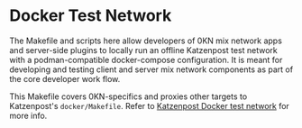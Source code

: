 # Docker Test Network

The Makefile and scripts here allow developers of 0KN mix network apps and server-side plugins to
locally run an offline Katzenpost test network with a podman-compatible docker-compose
configuration. It is meant for developing and testing client and server mix network components as
part of the core developer work flow.

This Makefile covers 0KN-specifics and proxies other targets to Katzenpost's `docker/Makefile`.
Refer to [Katzenpost Docker test network](https://github.com/katzenpost/katzenpost/tree/main/docker)
for more info.
